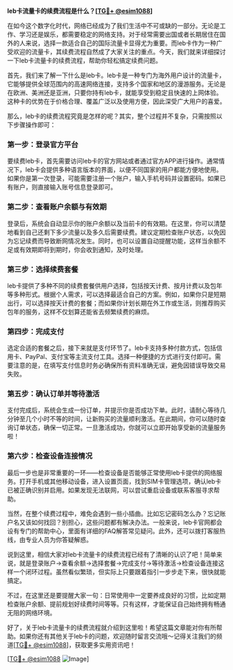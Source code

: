**leb卡流量卡的续费流程是什么？[[TG💪+ @esim1088](https://t.me/s/esim1088)]**

在如今这个数字化时代，网络已经成为了我们生活中不可或缺的一部分。无论是工作、学习还是娱乐，都需要稳定的网络支持。对于经常需要出国或者长期居住在国外的人来说，选择一款适合自己的国际流量卡显得尤为重要。而leb卡作为一种广受欢迎的流量卡，其续费流程自然成了大家关注的重点。今天，我们就来详细探讨一下leb卡流量卡的续费流程，帮助你轻松搞定续费问题。

首先，我们来了解一下什么是leb卡。leb卡是一种专门为海外用户设计的流量卡，它能够提供全球范围内的高速网络连接，支持多个国家和地区的漫游服务。无论是在欧洲、美洲还是亚洲，只要你持有leb卡，就能享受到稳定且快速的上网体验。这种卡的优势在于价格合理、覆盖广泛以及使用方便，因此深受广大用户的喜爱。

那么，leb卡的续费流程究竟是怎样的呢？其实，整个过程并不复杂，只需按照以下步骤操作即可：

### **第一步：登录官方平台**
要续费leb卡，首先需要访问leb卡的官方网站或者通过官方APP进行操作。通常情况下，leb卡会提供多种语言版本的界面，以便不同国家的用户都能方便地使用。如果你是第一次登录，可能需要注册一个账户，输入手机号码并设置密码。如果已有账户，则直接输入账号信息登录即可。

### **第二步：查看账户余额与有效期**
登录后，系统会自动显示你的账户余额以及当前卡的有效期。在这里，你可以清楚地看到自己还剩下多少流量以及多久后需要续费。建议定期检查账户状态，以免因为忘记续费而导致断网情况发生。同时，也可以设置自动提醒功能，这样当余额不足或有效期即将到期时，你会收到通知，及时处理。

### **第三步：选择续费套餐**
leb卡提供了多种不同的续费套餐供用户选择，包括按天计费、按月计费以及包年等多种形式。根据个人需求，可以选择最适合自己的方案。例如，如果你只是短期出行，可以选择按天计费的套餐；而如果你计划长期在外工作或生活，则推荐购买包年的服务，这样不仅划算还能省去频繁续费的麻烦。

### **第四步：完成支付**
选定合适的套餐之后，接下来就是支付环节了。leb卡支持多种付款方式，包括信用卡、PayPal、支付宝等主流支付工具。选择一种便捷的方式进行支付即可。需要注意的是，在填写支付信息时务必确保所有资料准确无误，避免因错误导致交易失败。

### **第五步：确认订单并等待激活**
支付完成后，系统会生成一份订单，并提示你是否成功下单。此时，请耐心等待几分钟至几个小时不等的时间，让新购买的流量顺利激活。在此期间，你可以随时查询订单状态，确保一切正常。一旦激活成功，你就可以立即开始享受新的流量服务啦！

### **第六步：检查设备连接情况**
最后一步也是非常重要的一环——检查设备是否能够正常使用leb卡提供的网络服务。打开手机或其他移动设备，进入设置页面，找到SIM卡管理选项，确认leb卡已被正确识别并启用。如果发现无法联网，可以尝试重启设备或联系客服寻求帮助。

当然，在整个续费过程中，难免会遇到一些小插曲。比如忘记密码怎么办？忘记账户名又该如何找回？别担心，这些问题都有解决办法。一般来说，leb卡官网都会设有专门的帮助中心，里面有详细的FAQ解答常见疑问。此外，还可以拨打客服热线，由专业人员为你答疑解惑。

说到这里，相信大家对leb卡流量卡的续费流程已经有了清晰的认识了吧！简单来说，就是登录账户→查看余额→选择套餐→完成支付→等待激活→检查设备连接这样一个闭环过程。虽然看似繁琐，但实际上只要跟着指引一步步走下来，很快就能搞定。

不过，在这里还是要提醒大家一句：日常使用中一定要养成良好的习惯，比如定期检查账户余额、提前规划好续费时间等等。只有这样，才能保证自己始终拥有畅通无阻的网络环境。

好了，关于leb卡流量卡的续费流程就介绍到这里啦！希望这篇文章能对你有所帮助。如果你还有其他关于leb卡的问题，欢迎随时留言交流哦～记得关注我们的频道[[TG💪+ @esim1088](https://t.me/s/esim1088)]，获取更多实用资讯吧！

[[TG💪+ @esim1088](https://t.me/s/esim1088) ![Image](https://i.postimg.cc/4NQfJmqS/Snipaste-2025-05-13-00-14-12.png)]